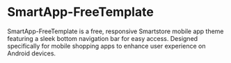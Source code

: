 # SmartApp-FreeTemplate
SmartApp-FreeTemplate is a free, responsive Smartstore mobile app theme featuring a sleek bottom navigation bar for easy access. Designed specifically for mobile shopping apps to enhance user experience on Android devices.
